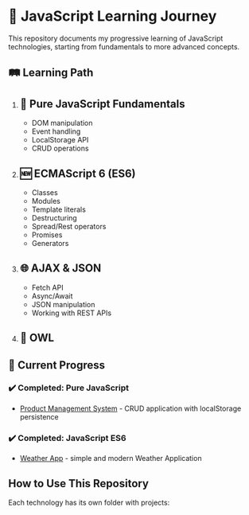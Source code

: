 # 📘 JavaScript Learning Journey

This repository documents my progressive learning of JavaScript technologies, starting from fundamentals to more advanced concepts.

## 🛤️ Learning Path

1. ## 🔰 Pure JavaScript Fundamentals
   - DOM manipulation
   - Event handling
   - LocalStorage API
   - CRUD operations

2. ## 🆕 ECMAScript 6 (ES6)
   - Classes
   - Modules
   - Template literals
   - Destructuring
   - Spread/Rest operators
   - Promises
   - Generators

3. ## 🌐 AJAX & JSON
   - Fetch API
   - Async/Await
   - JSON manipulation
   - Working with REST APIs

4. ## 🦉 OWL
 

## 🔄 Current Progress

### ✔️ Completed: Pure JavaScript
- [Product Management System](pure-js/product%20management%20system) - CRUD application with localStorage persistence
### ✔️ Completed: JavaScript ES6
- [Weather App](ES6/Weather%20App) - simple and modern Weather Application


## How to Use This Repository

Each technology has its own folder with projects:
